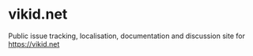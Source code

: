 # vikid.net
Public issue tracking, localisation, documentation and discussion site for https://vikid.net
